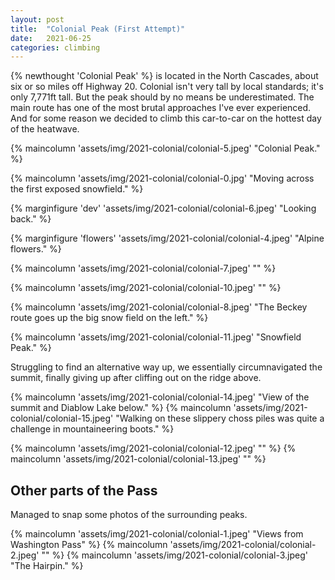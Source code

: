 ```yaml
---
layout: post
title:  "Colonial Peak (First Attempt)"
date:   2021-06-25 
categories: climbing
---
```

{% newthought 'Colonial Peak' %} is located in the North Cascades, about six or so miles off Highway 20.
Colonial isn't very tall by local standards; it's only 7,771ft tall. But the peak should by no means be underestimated. 
The main route has one of the most brutal approaches I've ever experienced. 
And for some reason we decided to climb this car-to-car on the hottest day of the heatwave. 

<!--more-->

{% maincolumn 'assets/img/2021-colonial/colonial-5.jpeg' "Colonial Peak." %}

{% maincolumn 'assets/img/2021-colonial/colonial-0.jpg' "Moving across the first exposed snowfield." %}

{% marginfigure 'dev' 'assets/img/2021-colonial/colonial-6.jpeg' "Looking back." %}

{% marginfigure 'flowers' 'assets/img/2021-colonial/colonial-4.jpeg' "Alpine flowers." %}

{% maincolumn 'assets/img/2021-colonial/colonial-7.jpeg' "" %}

{% maincolumn 'assets/img/2021-colonial/colonial-10.jpeg' "" %}

{% maincolumn 'assets/img/2021-colonial/colonial-8.jpeg' "The Beckey route goes up the big snow field on the left." %}

{% maincolumn 'assets/img/2021-colonial/colonial-11.jpeg' "Snowfield Peak." %}

Struggling to find an alternative way up, we essentially circumnavigated the summit, finally giving up after cliffing out on the ridge above.

{% maincolumn 'assets/img/2021-colonial/colonial-14.jpeg' "View of the summit and Diablow Lake below." %}
{% maincolumn 'assets/img/2021-colonial/colonial-15.jpeg' "Walking on these slippery choss piles was quite a challenge in mountaineering boots." %}


{% maincolumn 'assets/img/2021-colonial/colonial-12.jpeg' "" %}
{% maincolumn 'assets/img/2021-colonial/colonial-13.jpeg' "" %}

## Other parts of the Pass
Managed to snap some photos of the surrounding peaks. 

{% maincolumn 'assets/img/2021-colonial/colonial-1.jpeg' "Views from Washington Pass" %}
{% maincolumn 'assets/img/2021-colonial/colonial-2.jpeg' "" %}
{% maincolumn 'assets/img/2021-colonial/colonial-3.jpeg' "The Hairpin." %}
